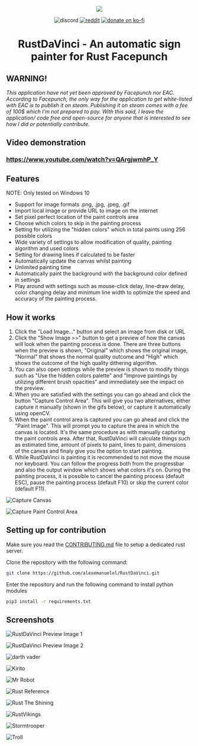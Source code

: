 <p align="center">
<img src="images/RustDaVinci-logo-2.png"></a>
</p>

<p align="center">
<a><img src="https://img.shields.io/badge/Discord-Alexemanuelol%238259-%237289DA?style=flat&logo=discord" alt="discord"/></a>
<a href="https://www.reddit.com/user/Alexemanuelol"><img src="https://img.shields.io/badge/Reddit-Alexemanuelol-FF4500?style=flat&logo=reddit" alt="reddit"/></a>
<a href="https://ko-fi.com/alexemanuelol"><img src="https://img.shields.io/badge/Donate%20a%20Coffee-alexemanuelol-yellow?style=flat&logo=buy-me-a-coffee" alt="donate on ko-fi"/></a>

<h1 align="center">RustDaVinci - An automatic sign painter for Rust Facepunch</h1>
</p>

## **WARNING!**
*This application have not yet been approved by Facepunch nor EAC. According to Facepunch, the only way for the application to get white-listed with EAC is to publish it on steam. Publishing it on steam comes with a fee of 100$ which I'm not prepared to pay. With this said, I leave the application/ code free and open-source for anyone that is interested to see how I did or potentially contribute.*

## Video demonstration

### **https://www.youtube.com/watch?v=QArgjwmhP_Y**

## Features

NOTE: Only tested on Windows 10

* Support for image formats .png, .jpg, .jpeg, .gif
* Import local image or provide URL to image on the internet
* Set pixel perfect location of the paint controls area
* Choose which colors to skip in the painting process
* Setting for utilizing the "hidden colors" which in total paints using 256 possible colors
* Wide variety of settings to allow modification of quality, painting algorithm and used colors
* Setting for drawing lines if calculated to be faster
* Automatically update the canvas whilst painting
* Unlimited painting time
* Automatically paint the background with the background color defined in settings
* Play around with settings such as mouse-click delay, line-draw delay, color changing delay and minimum line width to optimize the speed and accuracy of the painting process.

## How it works

1. Click the "Load Image..." button and select an image from disk or URL
2. Click the "Show Image >>" button to get a preview of how the canvas will look when the painting process is done. There are three buttons when the preview is shown, "Original" which shows the original image, "Normal" that shows the normal quality outcome and "High" which shows the outcome of the high quality dithering algorithm.
3. You can also open settings while the preview is shown to modify things such as "Use the hidden colors palette" and "Improve paintings by utilizing different brush opacities" and immediately see the impact on the preview.
4. When you are satisfied with the settings you can go ahead and click the button "Capture Control Area". This will give you two alternatives, either capture it manually (shown in the gifs below), or capture it automatically using openCV.
5. When the paint control area is captured you can go ahead and click the "Paint Image". This will prompt you to capture the area in which the canvas is located. It's the same procedure as with manually capturing the paint controls area. After that, RustDaVinci will calculate things such as estimated time, amount of pixels to paint, lines to paint, dimensions of the canvas and finaly give you the option to start painting.
6. While RustDaVinci is painting it is recommended to not move the mouse nor keyboard. You can follow the progress both from the progressbar and also the output window which shows what colors it's on. During the painting process, it is possible to cancel the painting process (default ESC), pause the painting process (default F10) or skip the current color (default F11).


![Capture Canvas](rustdavinci/ui/resources/gifs/capture_canvas.gif)

![Capture Paint Control Area](rustdavinci/ui/resources/gifs/capture_ctrl_area.gif)


## Setting up for contribution
Make sure you read the [CONTRIBUTING.md](CONTRIBUTING.md) file to setup a dedicated rust server.

Clone the repository with the following command:

``` bash
git clone https://github.com/alexemanuelol/RustDaVinci.git
```

Enter the repository and run the following command to install python modules

``` bash
pip3 install -r requirements.txt
```

## Screenshots

![RustDaVinci Preview Image 1](images/RustDaVinci-Preview-1.png)

![RustDaVinci Preview Image 2](images/RustDaVinci-Preview-2.png)

![darth vader](screenshots/darthvader.jpg)

![Kirito](screenshots/Kirito.jpg)

![Mr Robot](screenshots/MrRobot.jpg)

![Rust Reference](screenshots/RustReference.jpg)

![Rust The Shining](screenshots/RustTheShining.jpg)

![RustVikings](screenshots/RustVikings.jpg)

![Stormtrooper](screenshots/Stormtrooper.jpg)

![Troll](screenshots/Troll.jpg)
